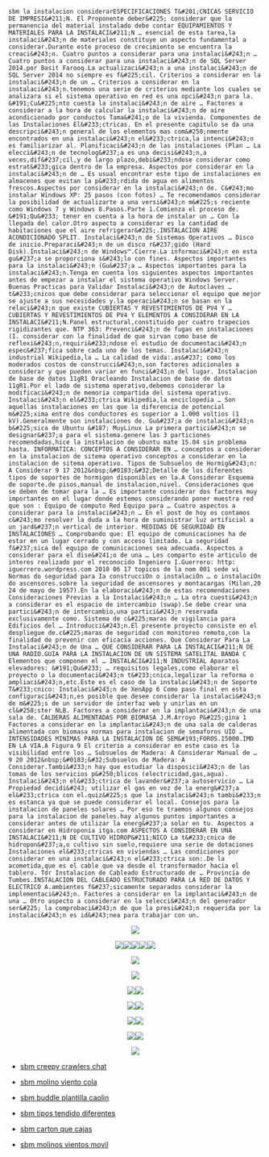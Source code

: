 
```
sbm la instalacion considerarESPECIFICACIONES T&#201;CNICAS SERVICIO DE IMPRESI&#211;N. El Proponente deber&#225; considerar que la permanencia del material instalado debe contar EQUIPAMIENTOS Y MATERIALES PARA LA INSTALACI&#211;N … esencial de esta tarea,la instalaci&#243;n de materiales constituye un aspecto fundamental a considerar.Durante este proceso de crecimiento se encuentra la creaci&#243;n. Cuatro puntos a considerar para una instalaci&#243;n … Cuatro puntos a considerar para una instalaci&#243;n de SQL Server 2014.por Basit Farooq.La actualizaci&#243;n a una instalaci&#243;n de SQL Server 2014 no siempre es f&#225;cil. Criterios a considerar en la instalaci&#243;n de un … Criterios a considerar en la instalaci&#243;n.tenemos una serie de criterios mediante los cuales se analizara si el sistema operativo en red es una opci&#243;n para la. &#191;Cu&#225;nto cuesta la instalaci&#243;n de aire … Factores a considerar a la hora de calcular la instalaci&#243;n de aire acondicionado por conductos Tama&#241;o de la vivienda. Componentes de las Instalaciones El&#233;ctricas. En el presente capitulo se da una descripci&#243;n general de los elementos mas com&#250;nmente encontrados en una instalaci&#243;n el&#233;ctrica,la intenci&#243;n es familiarizar al. Planificaci&#243;n de las instalaciones (Plan … La elecci&#243;n de tecnolog&#237;a es una decisi&#243;n,a veces,dif&#237;cil,y de largo plazo,debi&#233;ndose considerar como estrat&#233;gica dentro de la empresa. Aspectos por considerar en la instalaci&#243;n de … Es usual encontrar este tipo de instalaciones en almacenes que evitan la p&#233;rdida de agua en alimentos frescos.Aspectos por considerar en la instalaci&#243;n de. C&#243;mo instalar Windows XP: 25 pasos (con fotos) … Te recomendamos considerar la posibilidad de actualizarte a una versi&#243;n m&#225;s reciente como Windows 7 y Windows 8.Pasos.Parte 1.Comienza el proceso de. &#191;Qu&#233; tener en cuenta a la hora de instalar un … Con la llegada del calor.Otro aspecto a considerar es la cantidad de habitaciones que el aire refrigerar&#225;.INSTALACION AIRE ACONDICIONADO SPLIT. Instalaci&#243;n de Sistemas Operativos … Disco de inicio.Preparaci&#243;n de un disco r&#237;gido (Hard Disk).Instalaci&#243;n de Windows™.Cierre.La informaci&#243;n en esta gu&#237;a se proporciona s&#243;lo con fines. Aspectos importantes para la instalaci&#243;n (Gu&#237;a … Aspectos importantes para la instalaci&#243;n.Tenga en cuenta los siguientes aspectos importantes antes de empezar a instalar el sistema operativo Windows Server. Buenas Practicas para Validar Instalaci&#243;n de Autoclaves … t&#233;cnicos que debe considerar para seleccionar el equipo que mejor se ajuste a sus necesidades y.la operaci&#243;n se basan en la relaci&#243;n que existe CUBIERTAS Y REVESTIMIENTOS DE PV4 Y … CUBIERTAS Y REVESTIMIENTOS DE PV4 Y ELEMENTOS A CONSIDERAR EN LA INSTALACI&#211;N.Panel estructural,constituido por cuatro trapecios rigidizantes que. NTP 363: Prevenci&#243;n de fugas en instalaciones (I. considerar con la finalidad de que sirvan como base de reflexi&#243;n,requiri&#233;ndose el estudio de documentaci&#243;n espec&#237;fica sobre cada uno de los temas. Instalaci&#243;n industrial Wikipedia,la … La calidad de vida:.as&#237; como los moderados costos de construcci&#243;n,son factores adicionales a considerar y que pueden variar en funci&#243;n del lugar. Instalacion de base de datos 11gR1 Oracleando Instalacion de base de datos 11gR1.Por el lado de sistema operativo,debemos considerar la modificaci&#243;n de memoria compartida del sistema operativo. Instalaci&#243;n el&#233;ctrica Wikipedia,la enciclopedia … Son aquellas instalaciones en las que la diferencia de potencial m&#225;xima entre dos conductores es superior a 1.000 voltios (1 kV).Generalmente son instalaciones de. Gu&#237;a de instalaci&#243;n b&#225;sica de Ubuntu &#187; MuyLinux La primera partici&#243;n se designar&#237;a para el sistema.genere las 3 particiones recomendadas,hice la instalacion de ubuntu mate 15.04 sin problema hasta. INFORMATICA: CONCEPTOS A CONSIDERAR EN … conceptos a considerar en la instalacion de sitema operativo conceptos a considerar en la instalacion de sitema operativo. Tipos de Subsuelos de Hormig&#243;n: A Considerar 9 17 2012&nbsp;&#0183;&#32;Detalle de los diferentes tipos de soportes de hormigon disponibles en la.A Considerar Esquema de soporte.de pisos,manual de instalacion,nivel. Consideraciones que se deben de tomar para la … Es importante considerar dos factores muy importantes en el lugar donde estemos considerando poner muestra red que son : Equipo de computo Red Equipo para … Cuatro aspectos a considerar para la instalaci&#243;n … En el post de hoy os contamos c&#243;mo resolver la duda a la hora de suministrar luz artificial a un jard&#237;n vertical de interior. MEDIDAS DE SEGURIDAD EN INSTALACIONES … Comprobando que: El equipo de comunicaciones ha de estar en un lugar cerrado y con acceso limitado. La seguridad f&#237;sica del equipo de comunicaciones sea adecuada. Aspectos a considerar para el dise&#241;o de una … Les comparto este articulo de interes realizado por el reconocido Ingeniero I.Guerrero: http: iguerrero.wordpress.com 2010 06 17 topicos de la nom 001 sede vi Normas do seguridad para Ia construcciOn o instalaciOn … o instalaciOn do ascensores.sobre la seguridad de ascensores y montacargas (Milan,20 24 de mayo de 1957).En la elaboraci&#243;n de estas recomendaciones Consideraciones Previas a la Instalaci&#243;n … La otra cuesti&#243;n a considerar es el espacio de intercambio (swap).Se debe crear una partici&#243;n de intercambio,una partici&#243;n reservada exclusivamente como. Sistema de c&#225;maras de vigilancia para Edificios del … Introducci&#243;n.El presente proyecto consiste en el despliegue de.c&#225;maras de seguridad con monitoreo remoto,con la finalidad de prevenir con eficacia acciones. Que Considerar Para La Instalaci&#243;n de Una … QUE CONSIDERAR PARA LA INSTALACI&#211;N DE UNA RADIO.GUIA PARA LA INSTALACION DE UN SISTEMA SATELITAL BANDA C Elementos que componen el … INSTALACI&#211;N INDUSTRIAL Aparatos elevadores: &#191;Qu&#233; … requisitos legales,como elaborar el proyecto o la documentaci&#243;n t&#233;cnica,legalizar la reforma o ampliaci&#243;n,etc.Este es el caso de la instalaci&#243;n de Soporte T&#233;cnico: Instalaci&#243;n de XenApp 6 Como paso final en esta configuraci&#243;n,es posible que desee considerar la instalaci&#243;n de m&#225;s de un servidor de interfaz web y unirlas en un cl&#250;ster NLB. Factores a considerar en la implantaci&#243;n de una sala de. CALDERAS ALIMENTADAS POR BIOMASA J.M.Arroyo P&#225;gina 1 Factores a considerar en la implantaci&#243;n de una sala de calderas alimentada con biomasa normas para instalacion de semaforos UIO … INTENSIDADES MINIMAS PARA LA INSTALACION DE SEM&#193;FOROS.15000.IMD EN LA VIA.A Figura 9 El criterio a considerar en este caso es la visibilidad entre los … Subsuelos de Madera: A Considerar Manual de … 9 20 2012&nbsp;&#0183;&#32;Subsuelos de Madera: A Considerar.Tambi&#233;n hay que estudiar la disposici&#243;n de las tomas de los servicios p&#250;blicos (electricidad,gas,agua). Instalaci&#243;n el&#233;ctrica de lavander&#237;a autoservicio … La Propiedad decidi&#243; utilizar el gas en vez de la energ&#237;a el&#233;ctrica con el.quiz&#225;s que la instalaci&#243;n tambi&#233;n es estanca ya que se puede considerar el local. Consejos para la instalacion de paneles solares … Por eso te traemos algunos consejos para la instalacion de paneles.hay algunos puntos importantes a considerar antes de utilizar la energ&#237;a solar en tu. Aspectos a considerar en Hidroponia itga.com ASPECTOS A CONSIDERAR EN UNA INSTALACI&#211;N DE CULTIVO HIDROP&#211;NICO La t&#233;cnica de hidropon&#237;a,o cultivo sin suelo,requiere una serie de dotaciones Instalaciones el&#233;ctricas en viviendas … Las condiciones por considerar en una instalaci&#243;n el&#233;ctrica son:.De la acometida,que es el cable que va desde el transformador hacia el tablero. Tdr Instalacion de Cableado Estructurado de … Provincia de Tumbes.INSTALACION DEL CABLEADO ESTRUCTURADO PARA LA RED DE DATOS Y ELECTRICO A.ambientes f&#237;sicamente separados considerar la implementaci&#243;n. Factores a considerar en la implantaci&#243;n de una … Otro aspecto a considerar en la selecci&#243;n del generador ser&#225; la comprobaci&#243;n de que la presi&#243;n requerida por la instalaci&#243;n es id&#243;nea para trabajar con un. 
```

<div align="center">

<a href="https://es-crusher.shibang-china.com/github&k=sbm+la+instalacion+considerar"><img src="https://static.shibang-china.com/es/crusher/logo.jpg"></a>

<a href="https://es-crusher.shibang-china.com/github&k=sbm+la+instalacion+considerar"><img src="https://static.shibang-china.com/es/crusher/index.jpg"></a><a href="https://es-crusher.shibang-china.com/material.htmlgithub&k=sbm+la+instalacion+considerar"><img src="https://static.shibang-china.com/es/crusher/material.jpg"></a><a href="https://es-crusher.shibang-china.com/application.htmlgithub&k=sbm+la+instalacion+considerar"><img src="https://static.shibang-china.com/es/crusher/application.jpg"></a><a href="https://es-crusher.shibang-china.com/aboutus.htmlgithub&k=sbm+la+instalacion+considerar"><img src="https://static.shibang-china.com/es/crusher/aboutus.jpg"></a><a href="https://es-crusher.shibang-china.com/contact.htmlgithub&k=sbm+la+instalacion+considerar"><img src="https://static.shibang-china.com/es/crusher/contact.jpg"></a>

<a href="https://es-crusher.shibang-china.com/github&k=sbm+la+instalacion+considerar"><img src="https://static.shibang-china.com/es/crusher/banner.jpg"></a>

<a href="https://swt.shibang-china.com/github&k=sbm+la+instalacion+considerar"><img src="https://static.shibang-china.com/es/crusher/text.jpg"></a>

<a href="https://swt.shibang-china.com/github&k=sbm+la+instalacion+considerar"><img src="https://static.shibang-china.com/es/crusher/chat.jpg"></a><a href="https://es-crusher.shibang-china.com/contact.htmlgithub&k=sbm+la+instalacion+considerar"><img src="https://static.shibang-china.com/es/crusher/message.jpg"></a>

<a href="https://es-crusher.shibang-china.com/products/pe.htmlgithub&k=sbm+la+instalacion+considerar"><img src="https://static.shibang-china.com/es/crusher/pe.jpg"></a><a href="https://es-crusher.shibang-china.com/products/pf.htmlgithub&k=sbm+la+instalacion+considerar"><img src="https://static.shibang-china.com/es/crusher/pf.jpg"></a>

<a href="https://es-crusher.shibang-china.com/products/hpt.htmlgithub&k=sbm+la+instalacion+considerar"><img src="https://static.shibang-china.com/es/crusher/hpt.jpg"></a><a href="https://es-crusher.shibang-china.com/products/vsi.htmlgithub&k=sbm+la+instalacion+considerar"><img src="https://static.shibang-china.com/es/crusher/vsi.jpg"></a>

<a href="https://es-crusher.shibang-china.com/products/klv.htmlgithub&k=sbm+la+instalacion+considerar"><img src="https://static.shibang-china.com/es/crusher/klv.jpg"></a><a href="https://es-crusher.shibang-china.com/products/portable.htmlgithub&k=sbm+la+instalacion+considerar"><img src="https://static.shibang-china.com/es/crusher/portable.jpg"></a>

<a href="https://swt.shibang-china.com/github&k=sbm+la+instalacion+considerar"><img src="https://static.shibang-china.com/es/crusher/case.jpg"></a>

</div>


* [sbm creepy crawlers chat](sbm%20creepy%20crawlers%20chat.md)

* [sbm molino viento cola](sbm%20molino%20viento%20cola.md)

* [sbm buddle plantilla caolin](sbm%20buddle%20plantilla%20caolin.md)

* [sbm tipos tendido diferentes](sbm%20tipos%20tendido%20diferentes.md)

* [sbm carton que cajas](sbm%20carton%20que%20cajas.md)

* [sbm molinos vientos movil](sbm%20molinos%20vientos%20movil.md)
